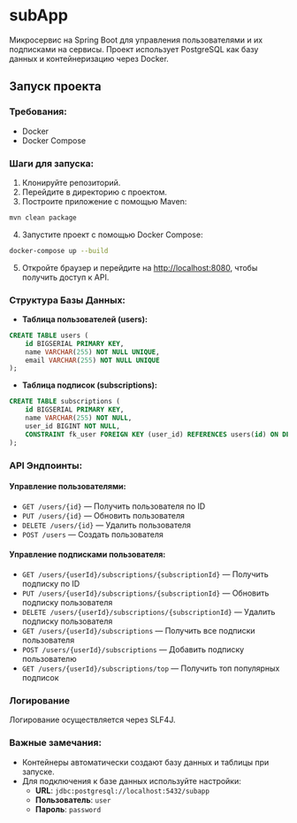 # subApp

Микросервис на Spring Boot для управления пользователями и их подписками на сервисы. Проект использует PostgreSQL как базу данных и контейнеризацию через Docker.

## Запуск проекта

### Требования:
- Docker
- Docker Compose

### Шаги для запуска:

1. Клонируйте репозиторий.
2. Перейдите в директорию с проектом.
3. Построите приложение с помощью Maven:

```bash
mvn clean package
```

4. Запустите проект с помощью Docker Compose:

```bash
docker-compose up --build
```

5. Откройте браузер и перейдите на [http://localhost:8080](http://localhost:8080), чтобы получить доступ к API.

### Структура Базы Данных:
- **Таблица пользователей (users):**
```sql
CREATE TABLE users (
    id BIGSERIAL PRIMARY KEY,
    name VARCHAR(255) NOT NULL UNIQUE,
    email VARCHAR(255) NOT NULL UNIQUE
);
```

- **Таблица подписок (subscriptions):**
```sql
CREATE TABLE subscriptions (
    id BIGSERIAL PRIMARY KEY,
    name VARCHAR(255) NOT NULL,
    user_id BIGINT NOT NULL,
    CONSTRAINT fk_user FOREIGN KEY (user_id) REFERENCES users(id) ON DELETE CASCADE
);
```

### API Эндпоинты:

#### **Управление пользователями:**
- `GET /users/{id}` — Получить пользователя по ID
- `PUT /users/{id}` — Обновить пользователя
- `DELETE /users/{id}` — Удалить пользователя
- `POST /users` — Создать пользователя

#### **Управление подписками пользователя:**
- `GET /users/{userId}/subscriptions/{subscriptionId}` — Получить подписку по ID
- `PUT /users/{userId}/subscriptions/{subscriptionId}` — Обновить подписку пользователя
- `DELETE /users/{userId}/subscriptions/{subscriptionId}` — Удалить подписку пользователя
- `GET /users/{userId}/subscriptions` — Получить все подписки пользователя
- `POST /users/{userId}/subscriptions` — Добавить подписку пользователю
- `GET /users/{userId}/subscriptions/top` — Получить топ популярных подписок

### Логирование
Логирование осуществляется через SLF4J.

### Важные замечания:
- Контейнеры автоматически создают базу данных и таблицы при запуске.
- Для подключения к базе данных используйте настройки:
    - **URL**: `jdbc:postgresql://localhost:5432/subapp`
    - **Пользователь**: `user`
    - **Пароль**: `password`